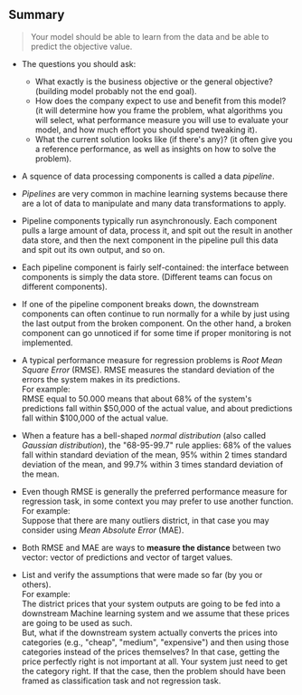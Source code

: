 ## Summary

> Your model should be able to learn from the data and be able to predict the objective value.

- The questions you should ask:
  - What exactly is the business objective or the general objective? (building model probably not the end goal).
  - How does the company expect to use and benefit from this model? (it will determine how you frame the problem, what algorithms you will select, what performance measure you will use to evaluate your model, and how much effort you should spend tweaking it).
  - What the current solution looks like (if there's any)? (it often give you a reference performance, as well as insights on how to solve the problem).

- A squence of data processing components is called a data _pipeline_.
- _Pipelines_ are very common in machine learning systems because there are a lot of data to manipulate and many data transformations to apply.
- Pipeline components typically run asynchronously. Each component pulls a large amount of data, process it, and spit out the result in another data store, and then the next component in the pipeline pull this data and spit out its own output, and so on.
- Each pipeline component is fairly self-contained: the interface between components is simply the data store. (Different teams can focus on different components).
- If one of the pipeline component breaks down, the downstream components can often continue to run normally for a while by just using the last output from the broken component. On the other hand, a broken component can go unnoticed if for some time if proper monitoring is not implemented.

- A typical performance measure for regression problems is _Root Mean Square Error_ (RMSE). RMSE measures the standard deviation of the errors the system makes in its predictions. <br>
For example: <br>
RMSE equal to 50.000 means that about 68% of the system's predictions fall within $50,000 of the actual value, and about predictions fall within $100,000 of the actual value. <br>
- When a feature has a bell-shaped _normal distribution_ (also called _Gaussian distribution_), the "68-95-99.7" rule applies: 68% of the values fall within standard deviation of the mean, 95% within 2 times standard deviation of the mean, and 99.7% within 3 times standard deviation of the mean.

- Even though RMSE is generally the preferred performance measure for regression task, in some context you may prefer to use another function. <br>
For example: <br>
Suppose that there are many outliers district, in that case you may consider using _Mean Absolute Error_ (MAE).

- Both RMSE and MAE are ways to __measure the distance__ between two vector: vector of predictions and vector of target values.

- List and verify the assumptions that were made so far (by you or others). <br>
For example: <br>
The district prices that your system outputs are going to be fed into a downstream Machine learning system and we assume that these prices are going to be used as such. <br>
But, what if the downstream system actually converts the prices into categories (e.g., "cheap", "medium", "expensive") and then using those categories instead of the prices themselves? In that case, getting the price perfectly right is not important at all. Your system just need to get the category right. If that the case, then the problem should have been framed as classification task and not regression task.
